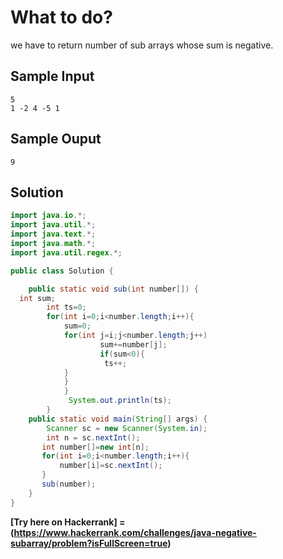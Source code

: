 # What to do?
 we have to return number of sub arrays whose sum is negative.
 ##  Sample Input
 ```
5
1 -2 4 -5 1
```
## Sample Ouput
```
9
```

## Solution

``` java
import java.io.*;
import java.util.*;
import java.text.*;
import java.math.*;
import java.util.regex.*;

public class Solution {

    public static void sub(int number[]) {
  int sum;
        int ts=0;
        for(int i=0;i<number.length;i++){
            sum=0;
            for(int j=i;j<number.length;j++)
                    sum+=number[j];  
                    if(sum<0){
                     ts++;  
            }
            }
            }
             System.out.println(ts);       
        }
    public static void main(String[] args) {
        Scanner sc = new Scanner(System.in);
        int n = sc.nextInt();
       int number[]=new int[n];
       for(int i=0;i<number.length;i++){
           number[i]=sc.nextInt();
       }
       sub(number);
    }
}

```
**[Try here on Hackerrank] = (https://www.hackerrank.com/challenges/java-negative-subarray/problem?isFullScreen=true)**
